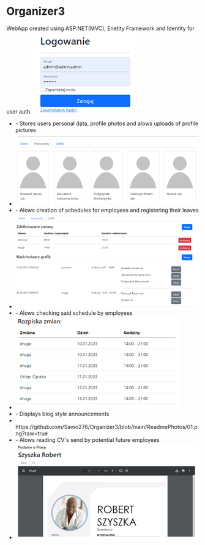 # Organizer3

WebApp created using ASP.NET(MVC), Enetity Framework and Identity for user auth.
<img src="https://github.com/Samo276/Organizer3/blob/main/ReadmePhotos/02.png?raw=true"/>
<ul>
  <li>- Stores users personal data, profile photos and alows uploads of profile pictures</li>
  <li><img src="https://github.com/Samo276/Organizer3/blob/main/ReadmePhotos/0.5.png?raw=true"/></li>
  <li>- Alows creation of schedules for employees and registering their leaves</li>
  <li><img src="https://github.com/Samo276/Organizer3/blob/main/ReadmePhotos/05.png?raw=true"/></li>
  <li>- Alows checking said schedule by employees</li>
  <li><img src="https://github.com/Samo276/Organizer3/blob/main/ReadmePhotos/03.png?raw=true"/></li>
  <li>- Displays blog style announcements</li>
  <li><img src=""/>https://github.com/Samo276/Organizer3/blob/main/ReadmePhotos/01.png?raw=true</li>
  <li>- Alows reading CV's send by potential future employees</li>
  <li><img src="https://github.com/Samo276/Organizer3/blob/main/ReadmePhotos/04.png?raw=true"/></li>
</ul>
